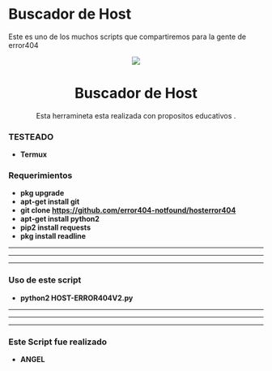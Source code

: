 # Buscador de Host
Este es uno de los muchos scripts que compartiremos para la gente de error404
<p align="center">
  <img src="https://github.com/error404-notfound/hosterror404V2/blob/master/IMG-20190321-WA0014.jpg">  
</p>

<h1 align="center">Buscador de Host </h1>
<p align="center">
  Esta herramineta esta realizada con propositos educativos .
</p>

### TESTEADO
* **Termux**


### Requerimientos

* **pkg upgrade**
* **apt-get install git**
* **git clone https://github.com/error404-notfound/hosterror404**
* **apt-get install python2**
* **pip2 install requests**
* **pkg install readline**


---------------------------------------------------------------------------------------------
********************************************************************************************
---------------------------------------------------------------------------------------------


### Uso de este script

* **python2 HOST-ERROR404V2.py**

---------------------------------------------------------------------------------------------
********************************************************************************************
---------------------------------------------------------------------------------------------

### Este Script fue realizado

* **ANGEL**
